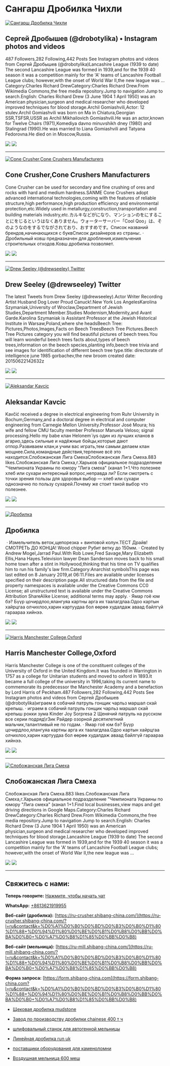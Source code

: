 # Сангарш Дробилка Чихли

<a href="https://swt.shibang-china.com/?l=ru&img&k=%D0%A1%D0%B0%D0%BD%D0%B3%D0%B0%D1%80%D1%88+%D0%94%D1%80%D0%BE%D0%B1%D0%B8%D0%BB%D0%BA%D0%B0+%D0%A7%D0%B8%D1%85%D0%BB%D0%B8" target="_blank">![Сангарш Дробилка Чихли](http://static.shibang-china.com/all-800x300/646.jpg)</a>

## Сергей Дробышев (@drobotylika) • Instagram photos and videos
487 Followers,282 Following,442 Posts See Instagram photos and videos from Сергей Дробышев (@drobotylika)Lancashire League (1939 to date) The second Lancashire League was formed in 1939,and for the 1939 40 season it was a competition mainly for the 'A' teams of Lancashire Football League clubs; however,with the onset of World War II,the new league was …Category:Charles Richard DrewCategory:Charles Richard Drew.From Wikimedia Commons,the free media repository.Jump to navigation Jump to search.English: Charles Richard Drew (3 June 1904 1 April 1950) was an American physician,surgeon and medical researcher who developed improved techniques for blood storage.Archil Gomiashvili,Actor: 12 stulev.Archil Gomiashvili was born on Ma in Chiatura,Georgian SSR,TSFSR,USSR as Archil Mikhailovich Gomiashvili.He was an actor,known for Twelve Chairs (1971),Komediya davno minuvshikh dney (1980) and Stalingrad (1990).He was married to Liana Gomiashvili and Tatyana Fedorovna.He died on in Moscow,Russia.


<a href="https://whatsapp.shibangsoft.com/WhatsApp.php" target="_blank" title="WhatsApp">![](http://static.shibang-china.com/icon/whatsapp.png)</a> <a href="https://swt.shibang-china.com/?l=ru&icon&k=%D0%A1%D0%B0%D0%BD%D0%B3%D0%B0%D1%80%D1%88+%D0%94%D1%80%D0%BE%D0%B1%D0%B8%D0%BB%D0%BA%D0%B0+%D0%A7%D0%B8%D1%85%D0%BB%D0%B8" target="_blank">![](http://static.shibang-china.com/icon/chat-ru.png)</a>

---

<a href="https://swt.shibang-china.com/?l=ru&img&k=%D0%A1%D0%B0%D0%BD%D0%B3%D0%B0%D1%80%D1%88+%D0%94%D1%80%D0%BE%D0%B1%D0%B8%D0%BB%D0%BA%D0%B0+%D0%A7%D0%B8%D1%85%D0%BB%D0%B8" target="_blank">![Cone Crusher,Cone Crushers Manufacturers](http://static.shibang-china.com/all-800x300/36.jpg)</a>

## Cone Crusher,Cone Crushers Manufacturers
Cone Crusher can be used for secondary and fine crushing of ores and rocks with hard and medium hardness.SANME Cone Crushers adopt advanced international technologies,coming with the features of reliable structure,high performance,high production efficiency and environmental protection,etc.Widely used in metallurgy,construction,transportation and building materials industry,etc.カルキなどがになり、マンションのをにすることにをじるというはなくありません。ウォーターサーバー「Cool Qoo」は、そのようなのをするでながされており、おすすめです。Список названий брендов,начинающихся с буквСписок дизайнеров из страны:.&nbsp;&#0183;&#32;Дробильный ковш предназначен для дробления,измельчения строительных отходов.Ковш дробилка позволяет.


<a href="https://whatsapp.shibangsoft.com/WhatsApp.php" target="_blank" title="WhatsApp">![](http://static.shibang-china.com/icon/whatsapp.png)</a> <a href="https://swt.shibang-china.com/?l=ru&icon&k=%D0%A1%D0%B0%D0%BD%D0%B3%D0%B0%D1%80%D1%88+%D0%94%D1%80%D0%BE%D0%B1%D0%B8%D0%BB%D0%BA%D0%B0+%D0%A7%D0%B8%D1%85%D0%BB%D0%B8" target="_blank">![](http://static.shibang-china.com/icon/chat-ru.png)</a>

---

<a href="https://swt.shibang-china.com/?l=ru&img&k=%D0%A1%D0%B0%D0%BD%D0%B3%D0%B0%D1%80%D1%88+%D0%94%D1%80%D0%BE%D0%B1%D0%B8%D0%BB%D0%BA%D0%B0+%D0%A7%D0%B8%D1%85%D0%BB%D0%B8" target="_blank">![Drew Seeley (@drewseeley) Twitter](http://static.shibang-china.com/all-800x300/490.jpg)</a>

## Drew Seeley (@drewseeley) Twitter
The latest Tweets from Drew Seeley (@drewseeley).Actor Writer Recording Artist Husband Dog Lover Proud Canuck!.New York Los AngelesKarolina Szymaniak,University of Wroclaw,Department of Jewish Studies,Department Member.Studies Modernism,Modernity,and Avant Garde.Karolina Szymaniak is Assistant Professor at the Jewish Historical Institute in Warsaw,Poland,where she headsBeech Tree: Pictures,Photos,Images,Facts on Beech TreesBeech Tree Pictures.Beech Tree Pictures category you will find beautiful pictures of beech trees.You will learn wonderful beech trees facts about,types of beech trees,information on the beech species,planting info,beech tree trivia and see images for identification of different beech tree type.title: directorate of intelligence june 1985 gorbachev,the new broom created date: 20150622142632z


<a href="https://whatsapp.shibangsoft.com/WhatsApp.php" target="_blank" title="WhatsApp">![](http://static.shibang-china.com/icon/whatsapp.png)</a> <a href="https://swt.shibang-china.com/?l=ru&icon&k=%D0%A1%D0%B0%D0%BD%D0%B3%D0%B0%D1%80%D1%88+%D0%94%D1%80%D0%BE%D0%B1%D0%B8%D0%BB%D0%BA%D0%B0+%D0%A7%D0%B8%D1%85%D0%BB%D0%B8" target="_blank">![](http://static.shibang-china.com/icon/chat-ru.png)</a>

---

<a href="https://swt.shibang-china.com/?l=ru&img&k=%D0%A1%D0%B0%D0%BD%D0%B3%D0%B0%D1%80%D1%88+%D0%94%D1%80%D0%BE%D0%B1%D0%B8%D0%BB%D0%BA%D0%B0+%D0%A7%D0%B8%D1%85%D0%BB%D0%B8" target="_blank">![Aleksandar Kavcic](http://static.shibang-china.com/all-800x300/84.jpg)</a>

## Aleksandar Kavcic
Kavčić received a degree in electrical engineering from Ruhr University in Bochum,Germany,and a doctoral degree in electrical and computer engineering from Carnegie Mellon University.Professor Jos&#233; Moura; his wife and fellow CMU faculty member Professor Manuela Veloso; signal processing.Hello my babe клан Helonem`iys один из лучших кланов в агарио,здесь сильные и надёжные бойцы,которые дают отпор.Развиваем клан,и учим вас играть,тем самым делаем клан мощнее.Сила,командные действия,терпение всё это находится.Слобожанская Лига СмехаСлобожанская Лига Смеха.883 likes.Слобожанская Лига Смеха,г.Харьков официальное подразделение &quot;Чемпионата Украины по юмору &quot;Лига смеха&quot; (канал 1+1.Что полезнее хлеб или сухари интересный вопрос,неправда ли? Если смотреть с точки зрения пользы для здоровья выбор — хлеб или сухари однозначно по пользу сухарей.Почему же стоит такой выбор что полезнее.


<a href="https://whatsapp.shibangsoft.com/WhatsApp.php" target="_blank" title="WhatsApp">![](http://static.shibang-china.com/icon/whatsapp.png)</a> <a href="https://swt.shibang-china.com/?l=ru&icon&k=%D0%A1%D0%B0%D0%BD%D0%B3%D0%B0%D1%80%D1%88+%D0%94%D1%80%D0%BE%D0%B1%D0%B8%D0%BB%D0%BA%D0%B0+%D0%A7%D0%B8%D1%85%D0%BB%D0%B8" target="_blank">![](http://static.shibang-china.com/icon/chat-ru.png)</a>

---

<a href="https://swt.shibang-china.com/?l=ru&img&k=%D0%A1%D0%B0%D0%BD%D0%B3%D0%B0%D1%80%D1%88+%D0%94%D1%80%D0%BE%D0%B1%D0%B8%D0%BB%D0%BA%D0%B0+%D0%A7%D0%B8%D1%85%D0%BB%D0%B8" target="_blank">![Дробилка](http://static.shibang-china.com/all-800x300/887.jpg)</a>

## Дробилка
&nbsp;&#0183;&#32;Измельчитель веток,щепорезка + винтовой колун.ТЕСТ Драйв! СМОТРЕТЬ ДО КОНЦА! Wood chipper Рубит ветку до 150мм.&nbsp;&#0183;&#32;Created by Andrew Mogel,Jarrad Paul.With Rob Lowe,Fred Savage,Mary Elizabeth Ellis,Hana Hayes.Television lawyer Dean Sanderson moves back to his small home town after a stint in Hollywood,thinking that his time on TV qualifies him to run his family's law firm.Category:Anarchist symbolsThis page was last edited on 8 January 2019,at 06:11.Files are available under licenses specified on their description page.All structured data from the file and property namespaces is available under the Creative Commons CC0 License; all unstructured text is available under the Creative Commons Attribution ShareAlike License; additional terms may apply.&nbsp;&#0183;&#32;Ямар гоё юм бэ? Бүүр цочирдлоо,ялангуяа картны арга их таалагдлаа.Одоо картын хайрцгаа олчихлоо,харин картуудаа бол өөрөө худалдаж аваад байлгүй гараараа хийнээ.


<a href="https://whatsapp.shibangsoft.com/WhatsApp.php" target="_blank" title="WhatsApp">![](http://static.shibang-china.com/icon/whatsapp.png)</a> <a href="https://swt.shibang-china.com/?l=ru&icon&k=%D0%A1%D0%B0%D0%BD%D0%B3%D0%B0%D1%80%D1%88+%D0%94%D1%80%D0%BE%D0%B1%D0%B8%D0%BB%D0%BA%D0%B0+%D0%A7%D0%B8%D1%85%D0%BB%D0%B8" target="_blank">![](http://static.shibang-china.com/icon/chat-ru.png)</a>

---

<a href="https://swt.shibang-china.com/?l=ru&img&k=%D0%A1%D0%B0%D0%BD%D0%B3%D0%B0%D1%80%D1%88+%D0%94%D1%80%D0%BE%D0%B1%D0%B8%D0%BB%D0%BA%D0%B0+%D0%A7%D0%B8%D1%85%D0%BB%D0%B8" target="_blank">![Harris Manchester College,Oxford](http://static.shibang-china.com/all-800x300/647.jpg)</a>

## Harris Manchester College,Oxford
Harris Manchester College is one of the constituent colleges of the University of Oxford in the United Kingdom.It was founded in Warrington in 1757 as a college for Unitarian students and moved to oxford in 1893.It became a full college of the university in 1996,taking its current name to commemorate its predecessor the Manchester Academy and a benefaction by Lord Harris of Peckham.487 Followers,282 Following,442 Posts See Instagram photos and videos from Сергей Дробышев (@drobotylika)играем в собачий патруль гонщик чарльз маршал скай крепыш.&nbsp;&#0183;&#32;играем в собачий патруль гонщик чарльз маршал скай крепыш рокки зума Kinder Joy Sorpresa 2 Щенячий патруль на русском все серии подряд\rЗик Райдер озорной десятилетний мальчик,талантливый не по годам.&nbsp;&#0183;&#32;Ямар гоё юм бэ? Бүүр цочирдлоо,ялангуяа картны арга их таалагдлаа.Одоо картын хайрцгаа олчихлоо,харин картуудаа бол өөрөө худалдаж аваад байлгүй гараараа хийнээ.


<a href="https://whatsapp.shibangsoft.com/WhatsApp.php" target="_blank" title="WhatsApp">![](http://static.shibang-china.com/icon/whatsapp.png)</a> <a href="https://swt.shibang-china.com/?l=ru&icon&k=%D0%A1%D0%B0%D0%BD%D0%B3%D0%B0%D1%80%D1%88+%D0%94%D1%80%D0%BE%D0%B1%D0%B8%D0%BB%D0%BA%D0%B0+%D0%A7%D0%B8%D1%85%D0%BB%D0%B8" target="_blank">![](http://static.shibang-china.com/icon/chat-ru.png)</a>

---

<a href="https://swt.shibang-china.com/?l=ru&img&k=%D0%A1%D0%B0%D0%BD%D0%B3%D0%B0%D1%80%D1%88+%D0%94%D1%80%D0%BE%D0%B1%D0%B8%D0%BB%D0%BA%D0%B0+%D0%A7%D0%B8%D1%85%D0%BB%D0%B8" target="_blank">![Слобожанская Лига Смеха](http://static.shibang-china.com/all-800x300/473.jpg)</a>

## Слобожанская Лига Смеха
Слобожанская Лига Смеха.883 likes.Слобожанская Лига Смеха,г.Харьков официальное подразделение &quot;Чемпионата Украины по юмору &quot;Лига смеха&quot; (канал 1+1.Find local businesses,view maps and get driving directions in Google Maps.Category:Charles Richard DrewCategory:Charles Richard Drew.From Wikimedia Commons,the free media repository.Jump to navigation Jump to search.English: Charles Richard Drew (3 June 1904 1 April 1950) was an American physician,surgeon and medical researcher who developed improved techniques for blood storage.Lancashire League (1939 to date) The second Lancashire League was formed in 1939,and for the 1939 40 season it was a competition mainly for the 'A' teams of Lancashire Football League clubs; however,with the onset of World War II,the new league was …


<a href="https://whatsapp.shibangsoft.com/WhatsApp.php" target="_blank" title="WhatsApp">![](http://static.shibang-china.com/icon/whatsapp.png)</a> <a href="https://swt.shibang-china.com/?l=ru&icon&k=%D0%A1%D0%B0%D0%BD%D0%B3%D0%B0%D1%80%D1%88+%D0%94%D1%80%D0%BE%D0%B1%D0%B8%D0%BB%D0%BA%D0%B0+%D0%A7%D0%B8%D1%85%D0%BB%D0%B8" target="_blank">![](http://static.shibang-china.com/icon/chat-ru.png)</a>

---
## Свяжитесь с нами:

**Теперь говорите:** [Нажмите, чтобы начать чат](https://swt.shibang-china.com?l=ru&contact&k=%D0%A1%D0%B0%D0%BD%D0%B3%D0%B0%D1%80%D1%88+%D0%94%D1%80%D0%BE%D0%B1%D0%B8%D0%BB%D0%BA%D0%B0+%D0%A7%D0%B8%D1%85%D0%BB%D0%B8)

**WhatsApp:**  [+8613621919955](https://whatsapp.shibangsoft.com/WhatsApp.php)

**Веб-сайт (дробилка):** [https://ru-crusher.shibang-china.com/](https://ru-crusher.shibang-china.com/?l=ru&contact&k=%D0%A1%D0%B0%D0%BD%D0%B3%D0%B0%D1%80%D1%88+%D0%94%D1%80%D0%BE%D0%B1%D0%B8%D0%BB%D0%BA%D0%B0+%D0%A7%D0%B8%D1%85%D0%BB%D0%B8)

**Веб-сайт (мельница):** [https://ru-mill.shibang-china.com/](https://ru-mill.shibang-china.com/?l=ru&contact&k=%D0%A1%D0%B0%D0%BD%D0%B3%D0%B0%D1%80%D1%88+%D0%94%D1%80%D0%BE%D0%B1%D0%B8%D0%BB%D0%BA%D0%B0+%D0%A7%D0%B8%D1%85%D0%BB%D0%B8)

**Форма запроса:** [https://form.shibang-china.com](https://form.shibang-china.com?l=ru&contact&k=%D0%A1%D0%B0%D0%BD%D0%B3%D0%B0%D1%80%D1%88+%D0%94%D1%80%D0%BE%D0%B1%D0%B8%D0%BB%D0%BA%D0%B0+%D0%A7%D0%B8%D1%85%D0%BB%D0%B8)

* [Щековая дробилка mudstone](../134/%D0%A9%D0%B5%D0%BA%D0%BE%D0%B2%D0%B0%D1%8F%20%D0%B4%D1%80%D0%BE%D0%B1%D0%B8%D0%BB%D0%BA%D0%B0%20mudstone.md)

* [Завод по производству дробилки chainese 400 т  ч](../134/%D0%97%D0%B0%D0%B2%D0%BE%D0%B4%20%D0%BF%D0%BE%20%D0%BF%D1%80%D0%BE%D0%B8%D0%B7%D0%B2%D0%BE%D0%B4%D1%81%D1%82%D0%B2%D1%83%20%D0%B4%D1%80%D0%BE%D0%B1%D0%B8%D0%BB%D0%BA%D0%B8%20chainese%20400%20%D1%82%20%20%D1%87.md)

* [шлифовальный станок для автогенной мельницы](../135/%D1%88%D0%BB%D0%B8%D1%84%D0%BE%D0%B2%D0%B0%D0%BB%D1%8C%D0%BD%D1%8B%D0%B9%20%D1%81%D1%82%D0%B0%D0%BD%D0%BE%D0%BA%20%D0%B4%D0%BB%D1%8F%20%D0%B0%D0%B2%D1%82%D0%BE%D0%B3%D0%B5%D0%BD%D0%BD%D0%BE%D0%B9%20%D0%BC%D0%B5%D0%BB%D1%8C%D0%BD%D0%B8%D1%86%D1%8B.md)

* [Линейная дробилка run uk](../134/%D0%9B%D0%B8%D0%BD%D0%B5%D0%B9%D0%BD%D0%B0%D1%8F%20%D0%B4%D1%80%D0%BE%D0%B1%D0%B8%D0%BB%D0%BA%D0%B0%20run%20uk.md)

* [поставщики оборудования для каменоломни](../133/%D0%BF%D0%BE%D1%81%D1%82%D0%B0%D0%B2%D1%89%D0%B8%D0%BA%D0%B8%20%D0%BE%D0%B1%D0%BE%D1%80%D1%83%D0%B4%D0%BE%D0%B2%D0%B0%D0%BD%D0%B8%D1%8F%20%D0%B4%D0%BB%D1%8F%20%D0%BA%D0%B0%D0%BC%D0%B5%D0%BD%D0%BE%D0%BB%D0%BE%D0%BC%D0%BD%D0%B8.md)

* [Воздушная мельница 600 меш](../135/%D0%92%D0%BE%D0%B7%D0%B4%D1%83%D1%88%D0%BD%D0%B0%D1%8F%20%D0%BC%D0%B5%D0%BB%D1%8C%D0%BD%D0%B8%D1%86%D0%B0%20600%20%D0%BC%D0%B5%D1%88.md)